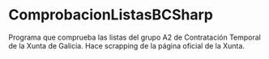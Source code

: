 # ComprobacionListasBCSharp
Programa que comprueba las listas del grupo A2 de Contratación Temporal de la Xunta de Galicia. Hace scrapping de la página oficial de la Xunta.
